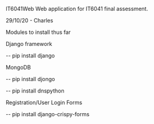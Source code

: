 
IT6041Web
Web application for IT6041 final assessment.

29/10/20 - Charles

Modules to install thus far

Django framework

-- pip install django

MongoDB

-- pip install djongo

-- pip install dnspython


Registration/User Login Forms

-- pip install django-crispy-forms

